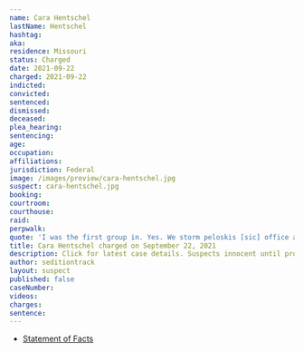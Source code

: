 ```yaml
---
name: Cara Hentschel
lastName: Hentschel
hashtag:
aka:
residence: Missouri
status: Charged
date: 2021-09-22
charged: 2021-09-22
indicted:
convicted:
sentenced:
dismissed:
deceased:
plea_hearing:
sentencing:
age:
occupation:
affiliations:
jurisdiction: Federal
image: /images/preview/cara-hentschel.jpg
suspect: cara-hentschel.jpg
booking:
courtroom:
courthouse:
raid:
perpwalk:
quote: 'I was the first group in. Yes. We storm peloskis [sic] office and took her beer. She drinks Corona'
title: Cara Hentschel charged on September 22, 2021
description: Click for latest case details. Suspects innocent until proven guilty.
author: seditiontrack
layout: suspect
published: false
caseNumber:
videos:
charges:
sentence:
---
```

- [Statement of Facts](https://extremism.gwu.edu/sites/g/files/zaxdzs2191/f/Cara%20Hentschel%20and%20Mahailya%20Pryer%20Statement%20of%20Facts.pdf)
